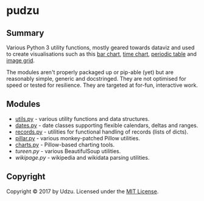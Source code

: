 # pudzu

## Summary

Various Python 3 utility functions, mostly geared towards dataviz and used to create visualisations such as this [bar chart](https://raw.githubusercontent.com/Udzu/pudzu/master/images/chart_elections_full.png), [time chart](https://raw.githubusercontent.com/Udzu/pudzu/master/images/chart_g7_full.png), [periodic table](https://raw.githubusercontent.com/Udzu/pudzu/master/images/chart_periodic_full.png)  and [image grid](https://raw.githubusercontent.com/Udzu/pudzu/master/images/chart_40under40_full.png).

The modules aren't properly packaged up or pip-able (yet) but are reasonably simple, generic and docstringed. They are not optimised for speed or tested for resilience. They are targeted at for-fun, interactive work.

## Modules

- [utils.py](utils.md) - various utility functions and data structures.
- [dates.py](dates.md) - date classes supporting flexible calendars, deltas and ranges.
- [records.py](records.md) - utilities for functional handling of records (lists of dicts).
- [pillar.py](pillar.md) - various monkey-patched Pillow utilities.
- [charts.py](charts.md) - Pillow-based charting tools.
- *tureen.py* - various BeautifulSoup utilities.
- *wikipage.py* - wikipedia and wikidata parsing utilities.

## Copyright

Copyright © 2017 by Udzu. Licensed under the [MIT License](LICENSE).
